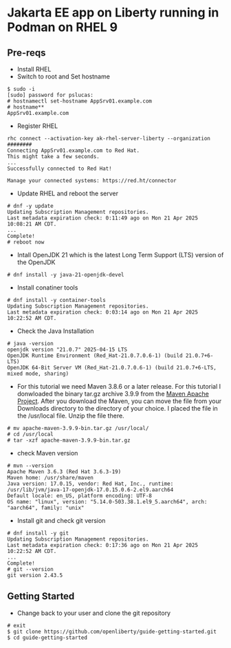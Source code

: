 # Jakarta EE app on Liberty running in Podman on RHEL 9

## Pre-reqs  
- Install RHEL
- Switch to root and Set hostname
```
$ sudo -i
[sudo] password for pslucas:
# hostnamectl set-hostname AppSrv01.example.com
# hostname**
AppSrv01.example.com
 ```  
- Register RHEL
```
rhc connect --activation-key ak-rhel-server-liberty --organization ########
Connecting AppSrv01.example.com to Red Hat.
This might take a few seconds.
...
Successfully connected to Red Hat!

Manage your connected systems: https://red.ht/connector
```

- Update RHEL and reboot the server
```
# dnf -y update
Updating Subscription Management repositories.
Last metadata expiration check: 0:11:49 ago on Mon 21 Apr 2025 10:08:21 AM CDT.
...
Complete!
# reboot now
```

- Intall OpenJDK 21 which is the latest Long Term Support (LTS) version of the OpenJDK
```
# dnf install -y java-21-openjdk-devel
```

- Install conatiner tools
```
# dnf install -y container-tools
Updating Subscription Management repositories.
Last metadata expiration check: 0:03:14 ago on Mon 21 Apr 2025 10:22:52 AM CDT.
```

- Check the Java Installation
```
# java -version
openjdk version "21.0.7" 2025-04-15 LTS
OpenJDK Runtime Environment (Red_Hat-21.0.7.0.6-1) (build 21.0.7+6-LTS)
OpenJDK 64-Bit Server VM (Red_Hat-21.0.7.0.6-1) (build 21.0.7+6-LTS, mixed mode, sharing)
```

- For this tutorial we need Maven 3.8.6 or a later release.  For this tutorial I donwloaded the binary tar.gz archive 3.9.9 from the [Maven Apache Project](https://maven.apache.org/download.cgi).  After you download the Maven, you can move the file from your Downloads directory to the directory of your choice.  I placed the file in the /usr/local file.  Unzip the file there.
```
# mv apache-maven-3.9.9-bin.tar.gz /usr/local/
# cd /usr/local
# tar -xzf apache-maven-3.9.9-bin.tar.gz 

```
- check Maven version  
```
# mvn --version
Apache Maven 3.6.3 (Red Hat 3.6.3-19)
Maven home: /usr/share/maven
Java version: 17.0.15, vendor: Red Hat, Inc., runtime: /usr/lib/jvm/java-17-openjdk-17.0.15.0.6-2.el9.aarch64
Default locale: en_US, platform encoding: UTF-8
OS name: "linux", version: "5.14.0-503.38.1.el9_5.aarch64", arch: "aarch64", family: "unix"
```
- Install git and check git version
```
# dnf install -y git
Updating Subscription Management repositories.
Last metadata expiration check: 0:17:36 ago on Mon 21 Apr 2025 10:22:52 AM CDT.
...
Complete!
# git --version
git version 2.43.5

```

## Getting Started

- Change back to your user and clone the git repository
```
# exit
$ git clone https://github.com/openliberty/guide-getting-started.git
$ cd guide-getting-started
```

